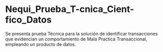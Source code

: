 # Nequi_Prueba_T-cnica_Cient-fico_Datos
Se presenta prueba Técnica para la  solución de identificar transacciones que evidencian un  comportamiento de Mala Practica Transaccional, empleando un producto de datos.
